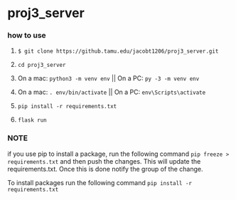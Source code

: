 # proj3_server

### how to use

1. ```$ git clone https://github.tamu.edu/jacobt1206/proj3_server.git```

2. ```cd proj3_server```
3. On a mac: ```python3 -m venv env``` || On a PC: ```py -3 -m venv env```
4. On a mac: ```. env/bin/activate``` || On a PC: ```env\Scripts\activate```
5. ```pip install -r requirements.txt```
6. ```flask run```

### NOTE

if you use pip to install a package, run the following command ```pip freeze > requirements.txt``` and then push the changes. This will update the requirements.txt. Once this is done notify the group of the change.

To install packages run the following command ```pip install -r requirements.txt```
